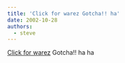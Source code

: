 ```yaml
---
title: 'Click for warez Gotcha!! ha'
date: 2002-10-28
authors:
  - steve
---
```


[Click for warez](http://2130706433/) Gotcha!! ha ha
